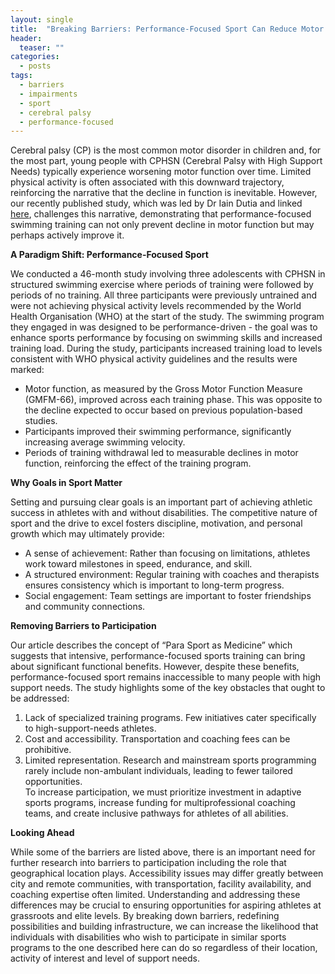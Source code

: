 ```yaml
---
layout: single
title:  "Breaking Barriers: Performance-Focused Sport Can Reduce Motor Decline in Young People with Cerebral Palsy"
header:
  teaser: ""
categories: 
  - posts
tags:
  - barriers
  - impairments
  - sport
  - cerebral palsy
  - performance-focused
---
```

Cerebral palsy (CP) is the most common motor disorder in children and, for the most part, young people with CPHSN (Cerebral Palsy with High Support Needs) typically experience worsening motor function over time. Limited physical activity is often associated with this downward trajectory, reinforcing the narrative that the decline in function is inevitable.
However, our recently published study, which was led by Dr Iain Dutia and linked <a href="https://bjsm.bmj.com/content/58/14/777.long" target="_blank">here</a>, challenges this narrative, demonstrating that performance-focused swimming training can not only prevent decline in motor function but may perhaps actively improve it.	

**A Paradigm Shift: Performance-Focused Sport**	

We conducted a 46-month study involving three adolescents with CPHSN in structured swimming exercise where periods of training were followed by periods of no training. All three participants were previously untrained and were not achieving physical activity levels recommended by the World Health Organisation (WHO) at the start of the study. The swimming program they engaged in was designed to be performance-driven - the goal was to enhance sports performance by focusing on swimming skills and increased training load. During the study, participants increased training load to levels consistent with WHO physical activity guidelines and the results were marked:	
- Motor function, as measured by the Gross Motor Function Measure (GMFM-66), improved across each training phase. This was opposite to the decline expected to occur based on previous population-based studies.	
- Participants improved their swimming performance, significantly increasing average swimming velocity.	
- Periods of training withdrawal led to measurable declines in motor function, reinforcing the effect of the training program.	

**Why Goals in Sport Matter**	

Setting and pursuing clear goals is an important part of achieving athletic success in athletes with and without disabilities. The competitive nature of sport and the drive to excel fosters discipline, motivation, and personal growth which may ultimately provide:	
- A sense of achievement: Rather than focusing on limitations, athletes work toward milestones in speed, endurance, and skill.	
- A structured environment: Regular training with coaches and therapists ensures consistency which is important to long-term progress.	
- Social engagement: Team settings are important to foster friendships and community connections.	

**Removing Barriers to Participation**	

Our article describes the concept of “Para Sport as Medicine” which suggests that intensive, performance-focused sports training can bring about significant functional benefits. However, despite these benefits, performance-focused sport remains inaccessible to many people with high support needs. The study highlights some of the key obstacles that ought to be addressed:	
1.	Lack of specialized training programs. Few initiatives cater specifically to high-support-needs athletes.	
2.	Cost and accessibility. Transportation and coaching fees can be prohibitive.	
3.	Limited representation. Research and mainstream sports programming rarely include non-ambulant individuals, leading to fewer tailored opportunities.	
To increase participation, we must prioritize investment in adaptive sports programs, increase funding for multiprofessional coaching teams, and create inclusive pathways for athletes of all abilities.	

**Looking Ahead**	

While some of the barriers are listed above, there is an important need for further research into barriers to participation including the role that geographical location plays. Accessibility issues may differ greatly between city and remote communities, with transportation, facility availability, and coaching expertise often limited. Understanding and addressing these differences may be crucial to ensuring opportunities for aspiring athletes at grassroots and elite levels. By breaking down barriers, redefining possibilities and building infrastructure, we can increase the likelihood that individuals with disabilities who wish to participate in similar sports programs to the one described here can do so regardless of their location, activity of interest and level of support needs.

